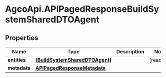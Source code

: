 # AgcoApi.APIPagedResponseBuildSystemSharedDTOAgent

## Properties

Name | Type | Description | Notes
------------ | ------------- | ------------- | -------------
**entities** | [**[BuildSystemSharedDTOAgent]**](BuildSystemSharedDTOAgent.md) |  | [readonly] 
**metadata** | [**APIPagedResponseMetadata**](APIPagedResponseMetadata.md) |  | 



